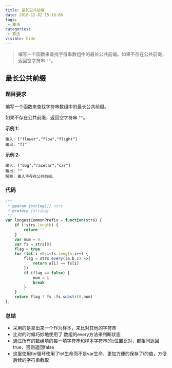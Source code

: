 ```yaml
---
title: 最长公共前缀
date: 2018-12-02 15:18:08
tags: 
 - 算法
categories:
 - 算法
visible: hide
---
```

> 编写一个函数来查找字符串数组中的最长公共前缀。如果不存在公共前缀，返回空字符串 `""`。

<!--more-->
## 最长公共前缀

### 题目要求

编写一个函数来查找字符串数组中的最长公共前缀。

如果不存在公共前缀，返回空字符串 `""`。

**示例 1:**

```
输入: ["flower","flow","flight"]
输出: "fl"
```

**示例 2:**

```
输入: ["dog","racecar","car"]
输出: ""
解释: 输入不存在公共前缀。
```

### 代码

```javascript
/**
 * @param {string[]} strs
 * @return {string}
 */
var longestCommonPrefix = function(strs) {
    if (!strs.length) {
        return ''
    }
    var num = 0
    var fs = strs[0]
    flag = true
    for (let i =0;i<fs.length;i++) {
        flag = strs.every((a,b,c) =>{
            return a[i] == fs[i]
        })
        if (flag == false) {
            num = i
            break
        }
    }
    return flag ? fs :fs.substr(0,num)
};
```

### 总结

- 采用的是拿出来一个作为样本，来比对其他的字符串
- 比对的时候巧妙地使用了 数组的every方法来判断状态
- 通过所有的数组项的每一项字符串和样本字符串的`i`位置比对，都相同返回true，否则返回false
- 这里使用for循环使用了let生命而不是var生命，更加方便的保存了i的值，方便后续的字符串截取